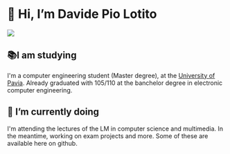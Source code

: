 # 👋 Hi, I’m Davide Pio Lotito

![](https://komarev.com/ghpvc/?username=Davide-Lotito&color=green)

## 📚I am studying
I'm a computer engineering student (Master degree), at the [University of Pavia](https://web.unipv.it/). Already graduated with 105/110 at the banchelor degree in electronic computer engineering. 

## 🌱 I’m currently doing
I'm attending the lectures of the LM in computer science and multimedia. In the meantime, working on exam projects and more. Some of these are available here on github.


